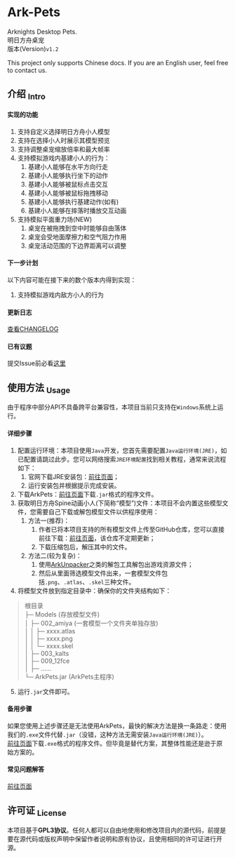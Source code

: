 Ark-Pets
==========
Arknights Desktop Pets.  
明日方舟桌宠  
版本(Version)`v1.2`

This project only supports Chinese docs. If you are an English user, feel free to contact us.

## 介绍 <sub>Intro</sub>
#### 实现的功能
1. 支持自定义选择明日方舟小人模型
2. 支持在选择小人时展示其模型预览
3. 支持调整桌宠缩放倍率和最大帧率
4. 支持模拟游戏内基建小人的行为：
    1. 基建小人能够在水平方向行走
    2. 基建小人能够执行坐下的动作
    3. 基建小人能够被鼠标点击交互
    4. 基建小人能够被鼠标拖拽移动
    5. 基建小人能够执行基建动作(如有)
    5. 基建小人能够在摔落时播放交互动画
5. 支持模拟平面重力场(NEW)
    1. 桌宠在被拖拽到空中时能够自由落体
    2. 桌宠会受地面摩擦力和空气阻力作用
    3. 桌宠活动范围的下边界距离可以调整

#### 下一步计划
以下内容可能在接下来的数个版本内得到实现：
1. 支持模拟游戏内敌方小人的行为

#### 更新日志
[查看CHANGELOG](CHANGELOG.md)

#### 已有议题
提交Issue前必看[这里](docs/Issues.md)

## 使用方法 <sub>Usage</sub>
由于程序中部分API不具备跨平台兼容性，本项目当前只支持在`Windows`系统上运行。
#### 详细步骤
1. 配置运行环境：本项目使用`Java`开发，您首先需要配置`Java运行环境(JRE)`，如已配置请跳过此步。您可以网络搜索`JRE环境配置`找到相关教程，通常来说流程如下：
    1. 官网下载JRE安装包：[前往页面](https://www.java.com/download)；
    2. 运行安装包并根据提示完成安装。
2. 下载ArkPets：[前往页面](https://github.com/isHarryh/Ark-Pets/releases)下载`.jar`格式的程序文件。
3. 获取明日方舟Spine动画小人(下简称“模型”)文件：本项目不会内置这些模型文件，您需要自己下载或解包模型文件以供程序使用：
    1. 方法一(推荐)：
        1. 作者已将本项目支持的所有模型文件上传至GitHub仓库，您可以直接前往下载：[前往页面](https://github.com/isHarryh/Ark-Models)，该仓库不定期更新；
        2. 下载压缩包后，解压其中的文件。
    2. 方法二(较为复杂)：
        1. 使用[ArkUnpacker](https://github.com/isHarryh/Ark-Unpacker)之类的解包工具解包出游戏资源文件；
        2. 然后从里面筛选模型文件出来，一套模型文件包括`.png`、`.atlas`、`.skel`三种文件。
4. 将模型文件放到指定目录中：确保你的文件夹结构如下：
> 根目录  
> ├─ Models (存放模型文件)  
> │  ├─ 002_amiya (一套模型一个文件夹单独存放)  
> │  │  ├─ xxxx.atlas  
> │  │  ├─ xxxx.png  
> │  │  └─ xxxx.skel  
> │  ├─ 003_kalts  
> │  ├─ 009_12fce  
> │  ├─ ……  
> └─ ArkPets.jar (ArkPets主程序)  
5. 运行`.jar`文件即可。

#### 备用步骤
如果您使用上述步骤还是无法使用ArkPets，最快的解决方法是换一条路走：使用我们的`.exe`文件代替`.jar`（没错，这种方法无需安装`Java运行环境(JRE)`）。  
[前往页面](https://github.com/isHarryh/Ark-Pets/releases)下载`.exe`格式的程序文件。但毕竟是替代方案，其整体性能还是逊于原始方案的。

#### 常见问题解答
[前往页面](docs/Q%26A.md)

## 许可证 <sub>License</sub>
本项目基于**GPL3协议**。任何人都可以自由地使用和修改项目内的源代码，前提是要在源代码或版权声明中保留作者说明和原有协议，且使用相同的许可证进行开源。
